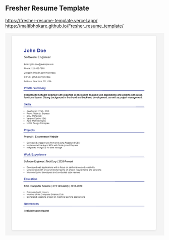 ## Fresher Resume Template 
https://fresher-resume-template.vercel.app/
https://maltibhokare.github.io/Fresher_resume_template/

![Resume Template](Resume_template.png)
